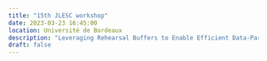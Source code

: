 ```yaml
---
title: "15th JLESC workshop"
date: 2023-03-23 16:45:00
location: Université de Bordeaux
description: "Leveraging Rehearsal Buffers to Enable Efficient Data-Parallel Continual Learning"
draft: false
---
```

